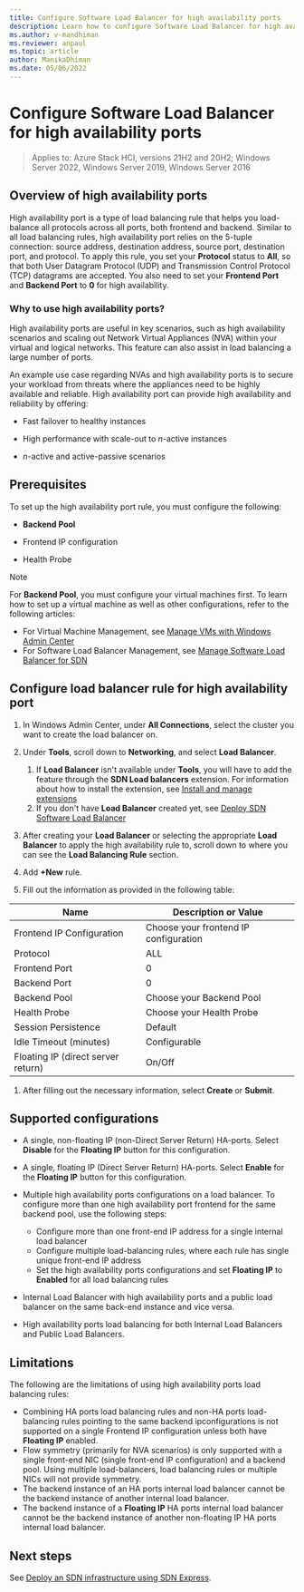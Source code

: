 ```yaml
---
title: Configure Software Load Balancer for high availability ports
description: Learn how to configure Software Load Balancer for high availability ports.
ms.author: v-mandhiman
ms.reviewer: anpaul
ms.topic: article
author: ManikaDhiman
ms.date: 05/06/2022
---
```


# Configure Software Load Balancer for high availability ports

> Applies to: Azure Stack HCI, versions 21H2 and 20H2; Windows Server 2022, Windows Server 2019, Windows Server 2016

## Overview of high availability ports

High availability port is a type of load balancing rule that helps you load-balance all protocols across all ports, both frontend and backend. Similar to all load balancing rules, high availability port relies on the 5-tuple connection: source address, destination address, source port, destination port, and protocol. To apply this rule, you set your **Protocol** status to **All**, so that both User Datagram Protocol (UDP) and Transmission Control Protocol (TCP) datagrams are accepted. You also need to set your **Frontend Port** and **Backend Port** to **0** for high availability.

### Why to use high availability ports?

High availability ports are useful in key scenarios, such as high availability scenarios
and scaling out Network Virtual Appliances (NVA) within your virtual and logical networks. This feature can also assist in load balancing a large number of ports.

An example use case regarding NVAs and high availability ports is to secure your workload from threats where the appliances need to be highly available and reliable. High availability port can provide high availability and reliability by offering:

- Fast failover to healthy instances

- High performance with scale-out to *n*-active instances

- *n*-active and active-passive scenarios

## Prerequisites

To set up the high availability port rule, you must configure the following:

- **Backend Pool**

- Frontend IP configuration

- Health Probe

> [!NOTE]
> For **Backend Pool**, you must configure your virtual machines first. To learn how to set up a virtual machine as well as other configurations, refer to the following articles:
>
> - For Virtual Machine Management, see [Manage VMs with Windows Admin Center](../manage/vm.md)
> - For Software Load Balancer Management, see [Manage Software Load Balancer for SDN](../manage/load-balancers.md)

## Configure load balancer rule for high availability port

1. In Windows Admin Center, under **All Connections**, select the cluster you want to create the load balancer on.
1. Under **Tools**, scroll down to **Networking**, and select **Load Balancer**.
    1. If **Load Balancer** isn't available under **Tools**, you will have to add the feature through the **SDN Load balancers** extension. For information about how to install the extension, see [Install and manage extensions](/windows-admin-center/configure/using-extensions)
    1. If you don't have **Load Balancer** created yet, see [Deploy SDN Software Load Balancer](../deploy/sdn-wizard#deploy-sdn-software-load-balancer)

1. After creating your **Load Balancer** or selecting the appropriate **Load Balancer** to apply the high availability rule to, scroll down to where you can see the **Load Balancing Rule** section.
1. Add **+New** rule.
1. Fill out the information as provided in the following table:

| Name | Description or Value |
|----- | -------------------------- |
| Frontend IP Configuration | Choose your frontend IP configuration |
| Protocol | ALL |
| Frontend Port | 0 |
| Backend Port | 0 |
| Backend Pool | Choose your Backend Pool |
| Health Probe | Choose your Health Probe |
| Session Persistence | Default |
| Idle Timeout (minutes) | Configurable |
| Floating IP (direct server return) | On/Off|

1. After filling out the necessary information, select **Create** or **Submit**.

## Supported configurations

- A single, non-floating IP (non-Direct Server Return) HA-ports. Select **Disable** for the **Floating IP** button for this configuration.

- A single, floating IP (Direct Server Return) HA-ports. Select **Enable** for the **Floating IP** button for this configuration.

- Multiple high availability ports configurations on a load balancer. To configure more than one high availability port frontend for the same backend pool, use the following steps:

    - Configure more than one front-end IP address for a single internal load balancer
    - Configure multiple load-balancing rules, where each rule has single unique front-end IP address
    - Set the high availability ports configurations and set **Floating IP** to **Enabled** for all load balancing rules

- Internal Load Balancer with high availability ports and a public load balancer on the same back-end instance and vice versa.

- High availability ports load balancing for both Internal Load Balancers and Public Load Balancers.

## Limitations

The following are the limitations of using high availability ports load balancing rules:

- Combining HA ports load balancing rules and non-HA ports load-balancing rules pointing to the same backend ipconfigurations is not supported on a single Frontend IP configuration unless both have **Floating IP** enabled.
- Flow symmetry (primarily for NVA scenarios) is only supported with a single front-end NIC (single front-end IP configuration) and a backend pool. Using multiple load-balancers, load balancing rules or multiple NICs will not provide symmetry.
- The backend instance of an HA ports internal load balancer cannot be the backend instance of another internal load balancer.
- The backend instance of a **Floating IP** HA ports internal load balancer cannot be the backend instance of another non-floating IP HA ports internal load balancer.

## Next steps

See [Deploy an SDN infrastructure using SDN Express](sdn-express.md).